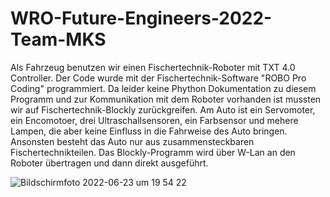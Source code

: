 # WRO-Future-Engineers-2022-Team-MKS

Als Fahrzeug benutzen wir einen Fischertechnik-Roboter mit TXT 4.0 Controller. Der Code wurde mit der Fischertechnik-Software "ROBO Pro Coding" programmiert. Da leider keine Phython Dokumentation zu diesem Programm und zur Kommunikation mit dem Roboter vorhanden ist mussten wir auf Fischertechnik-Blockly zurückgreifen.
Am Auto ist ein Servomoter, ein Encomotoer, drei Ultraschallsensoren, ein Farbsensor und mehere Lampen, die aber keine Einfluss in die Fahrweise des Auto bringen. Ansonsten besteht das Auto nur aus zusammensteckbaren Fischertechnikteilen.
Das Blockly-Programm wird über W-Lan an den Roboter übertragen und dann direkt ausgeführt.


![Bildschirmfoto 2022-06-23 um 19 54 22](https://user-images.githubusercontent.com/80636354/175364561-4b3d1245-0b31-495b-92c5-4162f39c649d.png)
